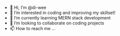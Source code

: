- 👋 Hi, I’m @di-wee
- 👀 I’m interested in coding and improving my skillset!
- 🌱 I’m currently learning MERN stack development
- 💞️ I’m looking to collaborate on coding projects
- 📫 How to reach me ...

<!---
di-wee/di-wee is a ✨ special ✨ repository because its `README.md` (this file) appears on your GitHub profile.
You can click the Preview link to take a look at your changes.
--->
